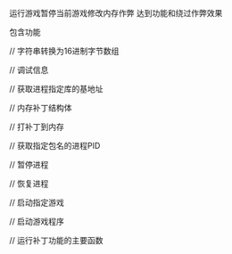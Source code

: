 运行游戏暂停当前游戏修改内存作弊 达到功能和绕过作弊效果

包含功能 

// 字符串转换为16进制字节数组

// 调试信息

// 获取进程指定库的基地址

// 内存补丁结构体

// 打补丁到内存

// 获取指定包名的进程PID

// 暂停进程

// 恢复进程

// 启动指定游戏

// 启动游戏程序

// 运行补丁功能的主要函数
